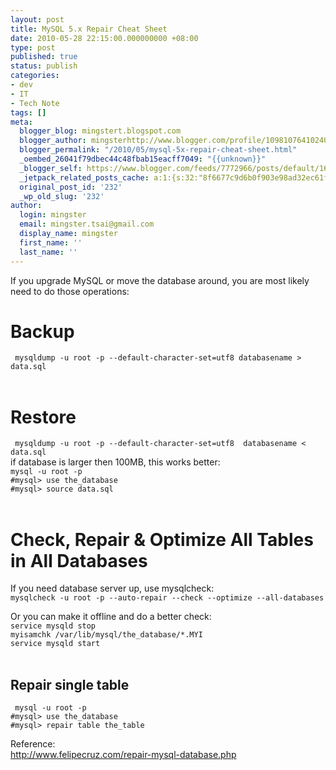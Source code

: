 ```yaml
---
layout: post
title: MySQL 5.x Repair Cheat Sheet
date: 2010-05-28 22:15:00.000000000 +08:00
type: post
published: true
status: publish
categories:
- dev
- IT
- Tech Note
tags: []
meta:
  blogger_blog: mingstert.blogspot.com
  blogger_author: mingsterhttp://www.blogger.com/profile/10981076410240209932noreply@blogger.com
  blogger_permalink: "/2010/05/mysql-5x-repair-cheat-sheet.html"
  _oembed_26041f79dbec44c48fbab15eacff7049: "{{unknown}}"
  _blogger_self: https://www.blogger.com/feeds/7772966/posts/default/1631797778282203233
  _jetpack_related_posts_cache: a:1:{s:32:"8f6677c9d6b0f903e98ad32ec61f8deb";a:2:{s:7:"expires";i:1455536640;s:7:"payload";a:3:{i:0;a:1:{s:2:"id";i:258;}i:1;a:1:{s:2:"id";i:234;}i:2;a:1:{s:2:"id";i:256;}}}}
  original_post_id: '232'
  _wp_old_slug: '232'
author:
  login: mingster
  email: mingster.tsai@gmail.com
  display_name: mingster
  first_name: ''
  last_name: ''
---
```

<p>If you upgrade MySQL or move the database around, you are most likely need to do those operations:<br />
<h1>Backup</h1>
<p><code> mysqldump -u root -p --default-character-set=utf8 databasename &gt; data.sql<br /></code><br />
<h1>Restore</h1>
<p><code> mysqldump -u root -p --default-character-set=utf8  databasename &lt; data.sql </code><br />if database is larger then 100MB, this works better:<code><br />mysql -u root -p<br />#mysql&gt; use the_database<br />#mysql&gt; source data.sql<br /></code><br />
<h1>Check, Repair &amp; Optimize All Tables in All Databases</h1>
<p>If you need database server up, use mysqlcheck:<code><br />mysqlcheck -u root -p --auto-repair --check --optimize --all-databases<br /></code></p>
<p>Or you can make it offline and do a better check:<code><br />service mysqld stop<br />myisamchk /var/lib/mysql/the_database/*.MYI<br />service mysqld start<br /></code><br />
<h2>Repair single table</h2>
<p><code> mysql -u root -p<br />#mysql&gt; use the_database<br />#mysql&gt; repair table the_table<br /></code></p>
<p>Reference:<br /><a href="http://www.felipecruz.com/repair-mysql-database.php" target="_blank">http://www.felipecruz.com/repair-mysql-database.php</a></p>
